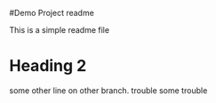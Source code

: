 #Demo Project readme

This is a simple readme file

# Heading 2

some other line on other branch.
trouble
some trouble